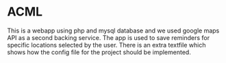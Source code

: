 # ACML

This is a webapp using php and mysql database and we used google maps API as a second backing service.
The app is used to save reminders for specific locations selected by the user.
There is an extra textfile which shows how the config file for the project should be implemented.
